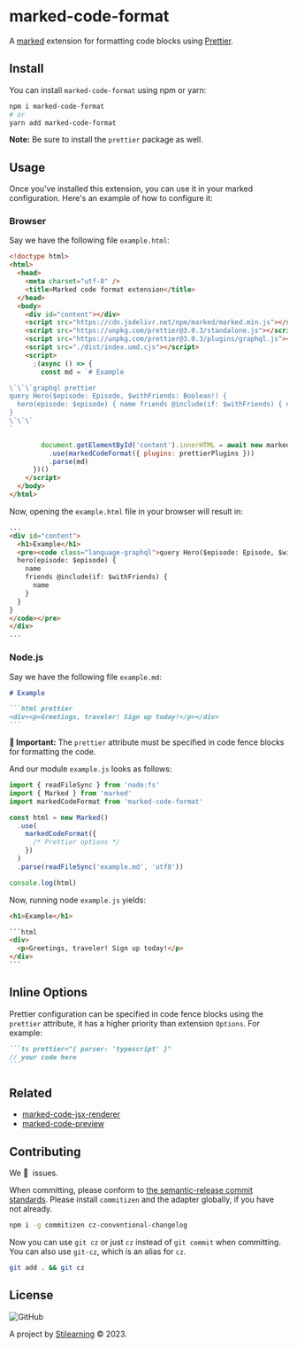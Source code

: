 # marked-code-format

A [marked](https://marked.js.org/) extension for formatting code blocks using [Prettier](https://prettier.io/).

## Install

You can install `marked-code-format` using npm or yarn:

```bash
npm i marked-code-format
# or
yarn add marked-code-format
```

**Note:** Be sure to install the `prettier` package as well.

## Usage

Once you've installed this extension, you can use it in your marked configuration. Here's an example of how to configure it:

### Browser

Say we have the following file `example.html`:

```html
<!doctype html>
<html>
  <head>
    <meta charset="utf-8" />
    <title>Marked code format extension</title>
  </head>
  <body>
    <div id="content"></div>
    <script src="https://cdn.jsdelivr.net/npm/marked/marked.min.js"></script>
    <script src="https://unpkg.com/prettier@3.0.3/standalone.js"></script>
    <script src="https://unpkg.com/prettier@3.0.3/plugins/graphql.js"></script>
    <script src="./dist/index.umd.cjs"></script>
    <script>
      ;(async () => {
        const md = `# Example

\`\`\`graphql prettier
query Hero($episode: Episode, $withFriends: Boolean!) {
  hero(episode: $episode) { name friends @include(if: $withFriends) { name } }
}
\`\`\`
`

        document.getElementById('content').innerHTML = await new marked.Marked()
          .use(markedCodeFormat({ plugins: prettierPlugins }))
          .parse(md)
      })()
    </script>
  </body>
</html>
```

Now, opening the `example.html` file in your browser will result in:

```html
...
<div id="content">
  <h1>Example</h1>
  <pre><code class="language-graphql">query Hero($episode: Episode, $withFriends: Boolean!) {
  hero(episode: $episode) {
    name
    friends @include(if: $withFriends) {
      name
    }
  }
}
</code></pre>
</div>
...
```

### Node.js

Say we have the following file `example.md`:

````md
# Example

```html prettier
<div><p>Greetings, traveler! Sign up today!</p></div>
```
````

**🚨 Important:** The `prettier` attribute must be specified in code fence blocks for formatting the code.

And our module `example.js` looks as follows:

```js
import { readFileSync } from 'node:fs'
import { Marked } from 'marked'
import markedCodeFormat from 'marked-code-format'

const html = new Marked()
  .use(
    markedCodeFormat({
      /* Prettier options */
    })
  )
  .parse(readFileSync('example.md', 'utf8'))

console.log(html)
```

Now, running node `example.js` yields:

````html
<h1>Example</h1>

```html
<div>
  <p>Greetings, traveler! Sign up today!</p>
</div>
```
````

## Inline Options

Prettier configuration can be specified in code fence blocks using the `prettier` attribute, it has a higher priority than extension `Options`. For example:

````md
```ts prettier="{ parser: 'typescript' }"
// your code here
```
````

## Related

- [marked-code-jsx-renderer](https://github.com/bent10/marked-extensions/tree/main/packages/code-jsx-renderer)
- [marked-code-preview](https://github.com/bent10/marked-extensions/tree/main/packages/code-preview)

## Contributing

We 💛&nbsp; issues.

When committing, please conform to [the semantic-release commit standards](https://www.conventionalcommits.org/). Please install `commitizen` and the adapter globally, if you have not already.

```bash
npm i -g commitizen cz-conventional-changelog
```

Now you can use `git cz` or just `cz` instead of `git commit` when committing. You can also use `git-cz`, which is an alias for `cz`.

```bash
git add . && git cz
```

## License

![GitHub](https://img.shields.io/github/license/bent10/marked-extensions)

A project by [Stilearning](https://stilearning.com) &copy; 2023.

